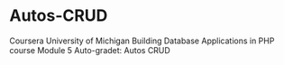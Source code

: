 # Autos-CRUD
Coursera University of Michigan Building Database Applications in PHP course Module 5 Auto-gradet: Autos CRUD
